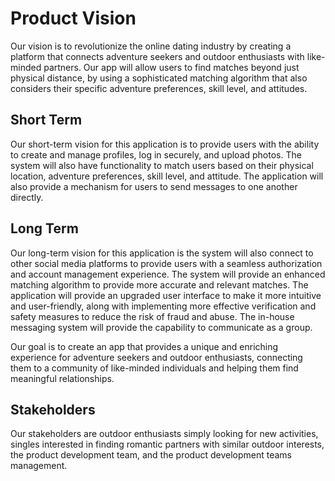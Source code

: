 # Product Vision

Our vision is to revolutionize the online dating industry by creating a platform that connects adventure seekers and outdoor enthusiasts with like-minded partners. Our app will allow users to find matches beyond just physical distance, by using a sophisticated matching algorithm that also considers their specific adventure preferences, skill level, and attitudes.

## Short Term

Our short-term vision for this application is to provide users with the ability to create and manage profiles, log in securely, and upload photos. The system will also have functionality to match users based on their physical location, adventure preferences, skill level, and attitude. The application will also provide a mechanism for users to send messages to one another directly.

## Long Term
Our long-term vision for this application is the system will also connect to other social media platforms to provide users with a seamless authorization and account management experience. The system will provide an enhanced matching algorithm to provide more accurate and relevant matches. The application will provide an upgraded user interface to make it more intuitive and user-friendly, along with implementing more effective verification and safety measures to reduce the risk of fraud and abuse. The in-house messaging system will provide the capability to communicate as a group.

Our goal is to create an app that provides a unique and enriching experience for adventure seekers and outdoor enthusiasts, connecting them to a community of like-minded individuals and helping them find meaningful relationships.

## Stakeholders

Our stakeholders are outdoor enthusiasts simply looking for new activities, singles interested in finding romantic partners with similar outdoor interests, the product development team, and the product development teams management. 